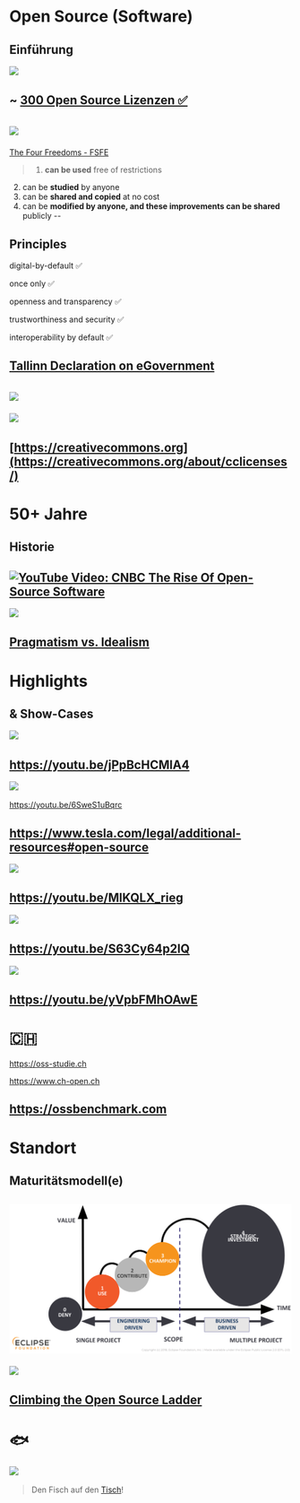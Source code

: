 # Open Source (Software)
Einführung
--
[![](https://upload.wikimedia.org/wikipedia/commons/thumb/e/eb/Open_Source_Initiative.svg/366px-Open_Source_Initiative.svg.png)](https://opensource.org/osd/)

~ [300 Open Source Lizenzen ✅](https://opensource.org/licenses/)
--
![](https://github.com/todogroup/ospo-career-path/raw/main/OSPO-101/module5/license-categories.png)
--
[The Four Freedoms - FSFE](https://fsfe.org/freesoftware/freesoftware.en.html)

> 1. **can be used** free of restrictions 
  2. can be **studied** by anyone
  3. can be **shared and copied** at no cost
  4. can be **modified by anyone, and these improvements can be shared** publicly
--
## Principles

digital-by-default ✅

once only ✅

openness and transparency ✅

trustworthiness and security ✅

interoperability by default ✅

[Tallinn Declaration on eGovernment](https://www.admin.ch/gov/de/start/dokumentation/medienmitteilungen.msg-id-68342.html)
--
[![](https://upload.wikimedia.org/wikipedia/commons/c/c7/121212_2_OpenSwissKnife.png)](https://commons.wikimedia.org/wiki/File:121212_2_OpenSwissKnife.png)
--
[![](https://upload.wikimedia.org/wikipedia/commons/thumb/e/ea/CC_License_Overview_Matrix.jpg/600px-CC_License_Overview_Matrix.jpg)](https://commons.wikimedia.org/wiki/File:CC_License_Overview_Matrix.jpg)

[https://creativecommons.org](https://creativecommons.org/about/cclicenses/)
---
# 50+ Jahre
Historie
--
[![YouTube Video: CNBC The Rise Of Open-Source Software](https://img.youtube.com/vi/SpeDK1TPbew/0.jpg)](https://youtu.be/SpeDK1TPbew?t=135)
--
[![](https://images.unsplash.com/photo-1553484771-cc0d9b8c2b33?ixlib=rb-4.0.3&ixid=M3wxMjA3fDB8MHxwaG90by1wYWdlfHx8fGVufDB8fHx8fA%3D%3D&auto=format&fit=crop&w=800&q=80)](https://unsplash.com/de/fotos/WtXcbWXK_ww)

[Pragmatism vs. Idealism](https://github.com/todogroup/ospo-career-path/blob/main/OSPO-101/module1/README.md#pragmatism-vs-idealism)
---
# Highlights
 & Show-Cases
--
![](https://artwork.aswf.io/other/aswf/logo/black/aswf-logo-black.png)

https://youtu.be/jPpBcHCMlA4
--
![](https://upload.wikimedia.org/wikipedia/commons/thumb/b/bd/Tesla_Motors.svg/186px-Tesla_Motors.svg.png)

https://youtu.be/6SweS1uBqrc

https://www.tesla.com/legal/additional-resources#open-source
--
![](https://opensourceseeds.org/sites/all/themes/progressive/img/oss-logo-k.svg)

https://youtu.be/MlKQLX_rieg
--
![](https://upload.wikimedia.org/wikipedia/en/c/c7/Open_Source_Ecology_%28logo%29.png)

https://youtu.be/S63Cy64p2lQ
--
![](https://upload.wikimedia.org/wikipedia/commons/b/b5/Linux_Foundation_logo.png)

https://youtu.be/yVpbFMhOAwE
--
# 🇨🇭

https://oss-studie.ch

https://www.ch-open.ch

https://ossbenchmark.com
---
# Standort
Maturitätsmodell(e)
--
![](https://github.com/baloise/open-source/raw/main/docs/arc42/images/os-maturity-model.png)
--
![](https://github.com/todogroup/ospo-career-path/raw/main/OSPO-101/module2/os-ladder.png)

[Climbing the Open Source Ladder](https://github.com/todogroup/ospo-career-path/blob/main/OSPO-101/module2/README.md#climbing-the-open-source-ladder)
---
# 🐟

![](http://api.qrserver.com/v1/create-qr-code/?color=000000&amp;bgcolor=FFFFFF&amp;data=https%3A%2F%2Fetherpad.wikimedia.org%2Fp%2Fbfh-cas-pst-modul-5-fish&amp;qzone=1&amp;margin=0&amp;size=300x300&amp;ecc=L)

> Den Fisch auf den [Tisch](https://etherpad.wikimedia.org/p/bfh-cas-pst-modul-5-fish)!